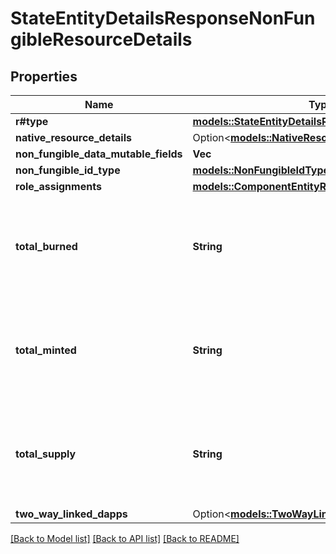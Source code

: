 # StateEntityDetailsResponseNonFungibleResourceDetails

## Properties

Name | Type | Description | Notes
------------ | ------------- | ------------- | -------------
**r#type** | [**models::StateEntityDetailsResponseItemDetailsType**](StateEntityDetailsResponseItemDetailsType.md) |  | 
**native_resource_details** | Option<[**models::NativeResourceDetails**](NativeResourceDetails.md)> |  | [optional]
**non_fungible_data_mutable_fields** | **Vec<String>** |  | 
**non_fungible_id_type** | [**models::NonFungibleIdType**](NonFungibleIdType.md) |  | 
**role_assignments** | [**models::ComponentEntityRoleAssignments**](ComponentEntityRoleAssignments.md) |  | 
**total_burned** | **String** | String-encoded decimal representing the amount of a related fungible resource. | 
**total_minted** | **String** | String-encoded decimal representing the amount of a related fungible resource. | 
**total_supply** | **String** | String-encoded decimal representing the amount of a related fungible resource. | 
**two_way_linked_dapps** | Option<[**models::TwoWayLinkedDappsCollection**](TwoWayLinkedDappsCollection.md)> |  | [optional]

[[Back to Model list]](../README.md#documentation-for-models) [[Back to API list]](../README.md#documentation-for-api-endpoints) [[Back to README]](../README.md)


